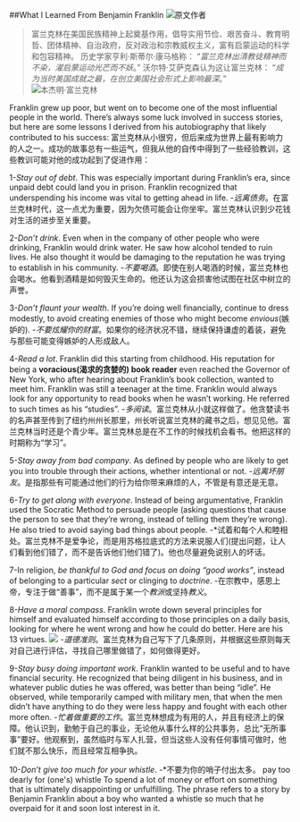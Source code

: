 ##What I Learned From Benjamin Franklin
![原文作者](./_image/2020-07-09-16-18-18.png)

> 富兰克林在美国民族精神上起奠基作用，倡导实用节俭、艰苦奋斗、教育明哲、团体精神、自治政府，反对政治和宗教威权主义，富有启蒙运动的科学和包容精神。
>历史学家亨利·斯蒂尔·康马格称：
>“*富兰克林出清教徒精神而不染，濯启蒙运动光芒而不妖*。”
>沃尔特·艾萨克森认为这让富兰克林：
>“*成为当时美国成就之最，在创立美国社会形式上影响最深*。”
![本杰明·富兰克林](./_image/2020-07-09-16-15-40.png)

Franklin grew up poor, but went on to become one of the most influential people in the world. There’s always some luck involved in success stories, but here are some lessons I derived from his autobiography that likely contributed to his success:
富兰克林从小很穷，但后来成为世界上最有影响力的人之一。成功的故事总有一些运气，但我从他的自传中得到了一些经验教训，这些教训可能对他的成功起到了促进作用：

1-*Stay out of debt*. This was especially important during Franklin’s era, since unpaid debt could land you in prison. Franklin recognized that underspending his income was vital to getting ahead in life.
-*远离债务*。在富兰克林时代，这一点尤为重要，因为欠债可能会让你坐牢。富兰克林认识到少花钱对生活的进步至关重要。

2-*Don’t drink*. Even when in the company of other people who were drinking, Franklin would drink water. He saw how alcohol tended to ruin lives. He also thought it would be damaging to the reputation he was trying to establish in his community.
-*不要喝酒*。即使在别人喝酒的时候，富兰克林也会喝水。他看到酒精是如何毁灭生命的。他还认为这会损害他试图在社区中树立的声誉。

3-*Don’t flaunt your wealth*. If you’re doing well financially, continue to dress modestly, to avoid creating enemies of those who might become *envious*(嫉妒的).
-*不要炫耀你的财富*。如果你的经济状况不错，继续保持谦虚的着装，避免与那些可能变得嫉妒的人形成敌人。

4-*Read a lot*. Franklin did this starting from childhood. His reputation for being a **voracious(渴求的贪婪的) book reader** even reached the Governor of New York, who after hearing about Franklin’s book collection, wanted to meet him. Franklin was still a teenager at the time. Franklin would always look for any opportunity to read books when he wasn’t working. He referred to such times as his “studies”.
-*多阅读*。富兰克林从小就这样做了。他贪婪读书的名声甚至传到了纽约州州长那里，州长听说富兰克林的藏书之后，想见见他。富兰克林当时还是个青少年。富兰克林总是在不工作的时候找机会看书。他把这样的时期称为“学习”。

5-*Stay away from bad company*. As defined by people who are likely to get you into trouble through their actions, whether intentional or not.
-*远离坏朋友*。是指那些有可能通过他们的行为给你带来麻烦的人，不管是有意还是无意。

6-*Try to get along with everyone*. Instead of being argumentative, Franklin used the Socratic Method to persuade people (asking questions that cause the person to see that they’re wrong, instead of telling them they’re wrong). He also tried to avoid saying bad things about people.
-*试着和每个人和睦相处。富兰克林不是爱争论，而是用苏格拉底式的方法来说服人们(提出问题，让人们看到他们错了，而不是告诉他们他们错了)。他也尽量避免说别人的坏话。

7-In religion, *be thankful to God and focus on doing “good works”*, instead of belonging to a particular *sect* or clinging to *doctrine*.
-在宗教中，感恩上帝，专注于做“善事”，而不是属于某一个*教派*或坚持*教义*。

8-*Have a moral compass*. Franklin wrote down several principles for himself and evaluated himself according to those principles on a daily basis, looking for where he went wrong and how he could do better. Here are his 13 virtues.
![](./_image/2020-07-09-16-40-30.png)
-*道德准则*。富兰克林为自己写下了几条原则，并根据这些原则每天对自己进行评估，寻找自己哪里做错了，如何做得更好。

9-*Stay busy doing important work*. Franklin wanted to be useful and to have financial security. He recognized that being diligent in his business, and in whatever public duties he was offered, was better than being “idle”. He observed, while temporarily camped with military men, that when the men didn’t have anything to do they were less happy and fought with each other more often.
-*忙着做重要的工作*。富兰克林想成为有用的人，并且有经济上的保障。他认识到，勤勉于自己的事业，无论他从事什么样的公共事务，总比“无所事事”要好。他观察到，虽然临时与军人扎营，但当这些人没有任何事情可做时，他们就不那么快乐，而且经常互相争执。

10-*Don’t give too much for your whistle*.
-*不要为你的哨子付出太多。
pay too dearly for (one's) whistle
To spend a lot of money or effort on something that is ultimately disappointing or unfulfilling. The phrase refers to a story by Benjamin Franklin about a boy who wanted a whistle so much that he overpaid for it and soon lost interest in it.